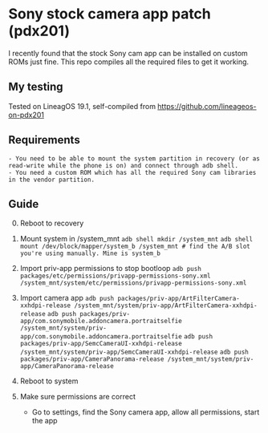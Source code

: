 # Sony stock camera app patch (pdx201)

I recently found that the stock Sony cam app can be installed on custom ROMs just fine. This repo compiles all the required files to get it working.

## My testing

Tested on LineagOS 19.1, self-compiled from https://github.com/lineageos-on-pdx201

## Requirements

    - You need to be able to mount the system partition in recovery (or as read-write while the phone is on) and connect through adb shell.
    - You need a custom ROM which has all the required Sony cam libraries in the vendor partition.

## Guide

0. Reboot to recovery

1. Mount system in /system_mnt
   `adb shell mkdir /system_mnt`
   `adb shell mount /dev/block/mapper/system_b /system_mnt # find the A/B slot you're using manually. Mine is system_b`

2. Import priv-app permissions to stop bootloop
   `adb push packages/etc/permissions/privapp-permissions-sony.xml /system_mnt/system/etc/permissions/privapp-permissions-sony.xml`

3. Import camera app
   `adb push packages/priv-app/ArtFilterCamera-xxhdpi-release /system_mnt/system/priv-app/ArtFilterCamera-xxhdpi-release`
   `adb push packages/priv-app/com.sonymobile.addoncamera.portraitselfie /system_mnt/system/priv-app/com.sonymobile.addoncamera.portraitselfie`
   `adb push packages/priv-app/SemcCameraUI-xxhdpi-release /system_mnt/system/priv-app/SemcCameraUI-xxhdpi-release`
   `adb push packages/priv-app/CameraPanorama-release /system_mnt/system/priv-app/CameraPanorama-release`

4. Reboot to system

5. Make sure permissions are correct
    - Go to settings, find the Sony camera app, allow all permissions, start the app
